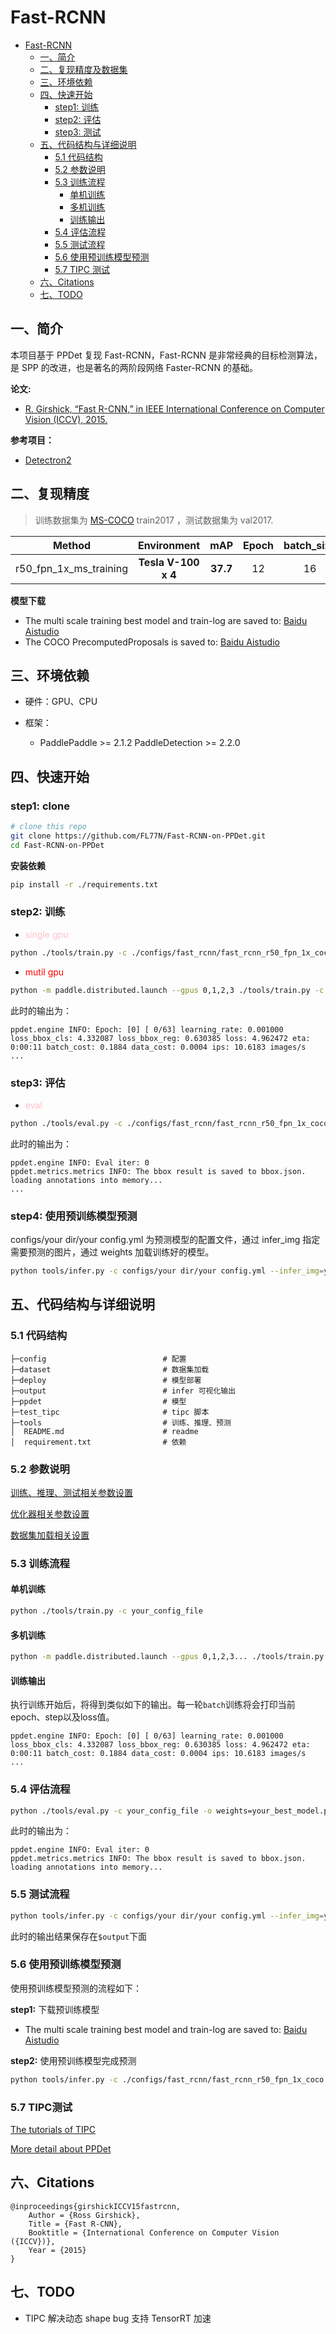 # Fast-RCNN
   * [Fast-RCNN](#resnet)
      * [一、简介](#一简介)
      * [二、复现精度及数据集](#二复现精度)
      * [三、环境依赖](#三环境依赖)
      * [四、快速开始](#四快速开始)
         * [step1: 训练](#step2-训练)
         * [step2: 评估](#step3-评估)
         * [step3: 测试](#step4-使用预训练模型预测)
      * [五、代码结构与详细说明](#五代码结构与详细说明)
         * [5.1 代码结构](#51-代码结构)
         * [5.2 参数说明](#52-参数说明)
         * [5.3 训练流程](#53-训练流程)
            * [单机训练](#单机训练)
            * [多机训练](#多机训练)
            * [训练输出](#训练输出)
         * [5.4 评估流程](#54-评估流程)
         * [5.5 测试流程](#55-测试流程)
         * [5.6 使用预训练模型预测](#56-使用预训练模型预测)
         * [5.7 TIPC 测试](#57-TIPC测试)
       * [六、Citations](#六Citations)
       * [七、TODO](#六TODO)

## 一、简介

本项目基于 PPDet 复现 Fast-RCNN，Fast-RCNN 是非常经典的目标检测算法，是 SPP 的改进，也是著名的两阶段网络 Faster-RCNN 的基础。

**论文:**
- [R. Girshick, “Fast R-CNN,” in IEEE International Conference on Computer Vision (ICCV), 2015.](https://arxiv.org/abs/1504.08083)

**参考项目：**
- [Detectron2](https://github.com/facebookresearch/detectron2/blob/main/configs/COCO-Detection/fast_rcnn_R_50_FPN_1x.yaml)

## 二、复现精度

>训练数据集为 [MS-COCO](https://cocodataset.org/#download) train2017 ，测试数据集为 val2017.

|Method|Environment|mAP|Epoch|batch_size|config|Dataset
:--:|:--:|:--:|:--:|:--:|:--:|:--:
r50_fpn_1x_ms_training|**Tesla V-100 x 4**|**37.7**|12|16|[fast_rcnn_r50_fpn_1x_coco.yml](https://github.com/FL77N/Fast-RCNN-on-PPDet/tree/main/configs/fast_rcnn)|COCO

**模型下载**
* The multi scale training best model and train-log are saved to: [Baidu Aistudio](https://aistudio.baidu.com/aistudio/datasetdetail/118142)
* The COCO PrecomputedProposals is saved to: [Baidu Aistudio](https://aistudio.baidu.com/aistudio/datasetdetail/117919)

## 三、环境依赖

- 硬件：GPU、CPU

- 框架：
  - PaddlePaddle >= 2.1.2 PaddleDetection >= 2.2.0

## 四、快速开始

### step1: clone 

```bash
# clone this repo
git clone https://github.com/FL77N/Fast-RCNN-on-PPDet.git
cd Fast-RCNN-on-PPDet
```
**安装依赖**
```bash
pip install -r ./requirements.txt
```

### step2: 训练
* <font color=pink>single gpu</font> 
```bash
python ./tools/train.py -c ./configs/fast_rcnn/fast_rcnn_r50_fpn_1x_coco.yml --eval
```
* <font color=red>mutil gpu</font>
```bash
python -m paddle.distributed.launch --gpus 0,1,2,3 ./tools/train.py -c ./configs/fast_rcnn/fast_rcnn_r50_fpn_1x_coco.yml --eval
```

此时的输出为：
```
ppdet.engine INFO: Epoch: [0] [ 0/63] learning_rate: 0.001000 loss_bbox_cls: 4.332087 loss_bbox_reg: 0.630385 loss: 4.962472 eta: 0:00:11 batch_cost: 0.1884 data_cost: 0.0004 ips: 10.6183 images/s
...
```

### step3: 评估
* <font color=pink>eval</font>
```bash
python ./tools/eval.py -c ./configs/fast_rcnn/fast_rcnn_r50_fpn_1x_coco.yml -o weights=best_model.pdparams
```
此时的输出为：
```
ppdet.engine INFO: Eval iter: 0
ppdet.metrics.metrics INFO: The bbox result is saved to bbox.json.
loading annotations into memory...
...
```

### step4: 使用预训练模型预测

configs/your dir/your config.yml 为预测模型的配置文件，通过 infer_img 指定需要预测的图片，通过 weights 加载训练好的模型。

```bash
python tools/infer.py -c configs/your dir/your config.yml --infer_img=your image.jpg -o weights=your best model.pdparams
```

## 五、代码结构与详细说明

### 5.1 代码结构

```
├─config                          # 配置
├─dataset                         # 数据集加载
├─deploy                          # 模型部署
├─output                          # infer 可视化输出
├─ppdet                           # 模型
├─test_tipc                       # tipc 脚本
├─tools                           # 训练、推理、预测
│  README.md                      # readme
│  requirement.txt                # 依赖
```

### 5.2 参数说明

[训练、推理、测试相关参数设置](https://github.com/FL77N/Fast-RCNN-on-PPDet/blob/main/configs/fast_rcnn/_base_/fast_reader.yml)

[优化器相关参数设置](https://github.com/FL77N/Fast-RCNN-on-PPDet/blob/main/configs/fast_rcnn/_base_/optimizer_1x.yml)

[数据集加载相关设置](https://github.com/FL77N/Fast-RCNN-on-PPDet/blob/main/configs/datasets/coco_detection.yml)

### 5.3 训练流程

#### 单机训练
```bash
python ./tools/train.py -c your_config_file
```

#### 多机训练
```bash
python -m paddle.distributed.launch --gpus 0,1,2,3... ./tools/train.py -c your_config_file
```

#### 训练输出
执行训练开始后，将得到类似如下的输出。每一轮`batch`训练将会打印当前epoch、step以及loss值。
```text
ppdet.engine INFO: Epoch: [0] [ 0/63] learning_rate: 0.001000 loss_bbox_cls: 4.332087 loss_bbox_reg: 0.630385 loss: 4.962472 eta: 0:00:11 batch_cost: 0.1884 data_cost: 0.0004 ips: 10.6183 images/s
...
```

### 5.4 评估流程

```bash
python ./tools/eval.py -c your_config_file -o weights=your_best_model.pdparams
```

此时的输出为：
```
ppdet.engine INFO: Eval iter: 0
ppdet.metrics.metrics INFO: The bbox result is saved to bbox.json.
loading annotations into memory...
```

### 5.5 测试流程

```bash
python tools/infer.py -c configs/your dir/your config.yml --infer_img=your image.jpg -o weights=your best model.pdparams
```
此时的输出结果保存在`$output`下面


### 5.6 使用预训练模型预测

使用预训练模型预测的流程如下：

**step1:** 下载预训练模型
* The multi scale training best model and train-log are saved to: [Baidu Aistudio](https://aistudio.baidu.com/aistudio/datasetdetail/118142)

**step2:** 使用预训练模型完成预测
```bash
python tools/infer.py -c ./configs/fast_rcnn/fast_rcnn_r50_fpn_1x_coco.yml --infer_img=your image.jpg -o weights=best_model.pdparams
```
### 5.7 TIPC测试

[The tutorials of TIPC](https://github.com/FL77N/Fast-RCNN-on-PPDet/tree/main/test_tipc/docs)


[More detail about PPDet](https://github.com/PaddlePaddle/PaddleDetection/tree/develop/docs/tutorials)

## 六、Citations
```
@inproceedings{girshickICCV15fastrcnn,
    Author = {Ross Girshick},
    Title = {Fast R-CNN},
    Booktitle = {International Conference on Computer Vision ({ICCV})},
    Year = {2015}
}
```
## 七、TODO
* TIPC 解决动态 shape bug 支持 TensorRT 加速

